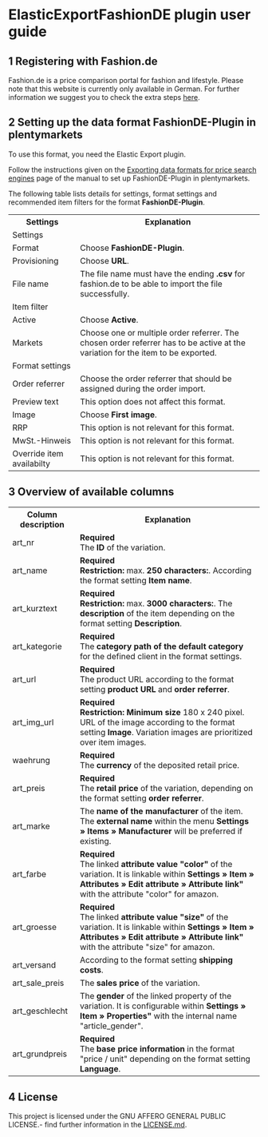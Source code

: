 # ElasticExportFashionDE plugin user guide

<div class="container-toc"></div>

## 1 Registering with Fashion.de

Fashion.de is a price comparison portal for fashion and lifestyle. Please note that this website is currently only available in German. For further information we suggest you to check the extra steps [here](http://www.fashion.de/shops/Fashion-Info/Partner-werden/).

## 2 Setting up the data format FashionDE-Plugin in plentymarkets

To use this format, you need the Elastic Export plugin.

Follow the instructions given on the [Exporting data formats for price search engines](https://knowledge.plentymarkets.com/en/basics/data-exchange/exporting-data#30) page of the manual to set up FashionDE-Plugin in plentymarkets.

The following table lists details for settings, format settings and recommended item filters for the format **FashionDE-Plugin**.
<table>
    <tr>
        <th>
            Settings
        </th>
        <th>
            Explanation
        </th>
    </tr>
    <tr>
        <td class="th" colspan="2">
            Settings
        </td>
    </tr>
    <tr>
        <td>
            Format
        </td>
        <td>
            Choose <b>FashionDE-Plugin</b>.
        </td>        
    </tr>
    <tr>
        <td>
            Provisioning
        </td>
        <td>
            Choose <b>URL</b>.
        </td>        
    </tr>
    <tr>
        <td>
            File name
        </td>
        <td>
            The file name must have the ending <b>.csv</b> for fashion.de to be able to import the file successfully.
        </td>        
    </tr>
    <tr>
        <td class="th" colspan="2">
            Item filter
        </td>
    </tr>
    <tr>
        <td>
            Active
        </td>
        <td>
            Choose <b>Active</b>.
        </td>        
    </tr>
    <tr>
        <td>
            Markets
        </td>
        <td>
            Choose one or multiple order referrer. The chosen order referrer has to be active at the variation for the item to be exported.
        </td>        
    </tr>
    <tr>
        <td class="th" colspan="2">
            Format settings
        </td>
    </tr>
    <tr>
        <td>
            Order referrer
        </td>
        <td>
            Choose the order referrer that should be assigned during the order import.
        </td>        
    </tr>
    <tr>
        <td>
            Preview text
        </td>
        <td>
            This option does not affect this format.
        </td>        
    </tr>
    <tr>
        <td>
            Image
        </td>
        <td>
            Choose <b>First image</b>.
        </td>        
    </tr>
    <tr>
        <td>
            RRP
        </td>
        <td>
            This option is not relevant for this format.
        </td>        
    </tr>
    <tr>
        <td>
            MwSt.-Hinweis
        </td>
        <td>
            This option is not relevant for this format.
        </td>        
    </tr>
    <tr>
        <td>
            Override item availabilty
        </td>
        <td>
            This option is not relevant for this format.
        </td>        
    </tr>
</table>

## 3 Overview of available columns
<table>
    <tr>
        <th>
            Column description
        </th>
        <th>
            Explanation
        </th>
    </tr>
    <tr>
        <td>
            art_nr
        </td>
        <td>
            <b>Required</b><br>
            The <b>ID</b> of the variation.
        </td>        
    </tr>
    <tr>
        <td>
            art_name
        </td>
        <td>
            <b>Required</b><br>
            <b>Restriction:</b> max. <b>250 characters:</b>.
            According the format setting <b>Item name</b>.
        </td>        
    </tr>
    <tr>
        <td>
            art_kurztext
        </td>
        <td>
            <b>Required</b><br>
            <b>Restriction:</b> max. <b>3000 characters:</b>.
            The <b>description</b> of the item depending on the format setting <b>Description</b>.
        </td>        
    </tr>
    <tr>
        <td>
            art_kategorie
        </td>
        <td>
            <b>Required</b><br>
            The <b>category path of the default category</b> for the defined client in the format settings.
        </td>        
    </tr>
    <tr>
        <td>
            art_url
        </td>
        <td>
        	<b>Required</b><br>
			The product URL according to the format setting <b>product URL</b> and <b>order referrer</b>.
        </td>        
    </tr>
    <tr>
        <td>
            art_img_url
        </td>
        <td>
        	<b>Required</b><br>
            <b>Restriction:</b> <b>Minimum size</b> 180 x 240 pixel.
			URL of the image according to the format setting <b>Image</b>. Variation images are prioritized over item images.
        </td>        
    </tr>
    <tr>
        <td>
            waehrung
        </td>
        <td>
        	<b>Required</b><br>
            The <b>currency</b> of the deposited retail price.
        </td>        
    </tr>
    <tr>
        <td>
            art_preis
        </td>
        <td>
        	<b>Required</b><br>
            The <b>retail price</b> of the variation, depending on the format setting <b>order referrer</b>.
        </td>        
    </tr>
    <tr>
        <td>
            art_marke
        </td>
        <td>
            The <b>name of the manufacturer</b> of the item. The <b>external name</b> within the menu <b>Settings » Items » Manufacturer</b> will be preferred if existing.
        </td>        
    </tr>
    <tr>
        <td>
            art_farbe
        </td>
        <td>
            <b>Required</b><br>
            The linked <b>attribute value "color"</b> of the variation. It is linkable within <b>Settings » Item » Attributes » Edit attribute » Attribute link"</b> with the attribute "color" for amazon.
        </td>        
    </tr>
    <tr>
        <td>
            art_groesse
        </td>
        <td>
        	<b>Required</b><br>
			The linked <b>attribute value "size"</b> of the variation. It is linkable within <b>Settings » Item » Attributes » Edit attribute » Attribute link"</b> with the attribute "size" for amazon.
        </td>        
    </tr>
    <tr>
        <td>
            art_versand
        </td>
        <td>
            According to the format setting <b>shipping costs</b>.
        </td>        
    </tr>
    <tr>
        <td>
            art_sale_preis
        </td>
        <td>
            The <b>sales price</b> of the variation.
        </td>        
    </tr>
    <tr>
        <td>
            art_geschlecht
        </td>
        <td>
            The <b>gender</b> of the linked property of the variation. It is configurable within <b>Settings » Item » Properties"</b> with the internal name "article_gender".
        </td>        
    </tr>
    <tr>
        <td>
            art_grundpreis
        </td>
        <td>
        	<b>Required</b><br>
            The <b>base price information</b> in the format "price / unit" depending on the format setting <b>Language</b>.
        </td>        
    </tr>
</table>

## 4 License

This project is licensed under the GNU AFFERO GENERAL PUBLIC LICENSE.- find further information in the [LICENSE.md](https://github.com/plentymarkets/plugin-elastic-export-fashion-de/blob/master/LICENSE.md).